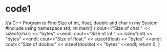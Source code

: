 # code1
//a C++ Program to Find Size of int, float, double and char in my System
#include<iostream>
using namespace std;
int main()
{
	cout<<"Size of char:" << sizeof(char) << "bytes" <<endl;
	cout<<"Size of int:" << sizeof(int) << "bytes" <<endl;
	cout<<"Size of float:" << sizeof(float) << "bytes" <<endl;
	cout<<"Size of double:" << sizeof(double) << "bytes" <<endl;
	return 0;
}
